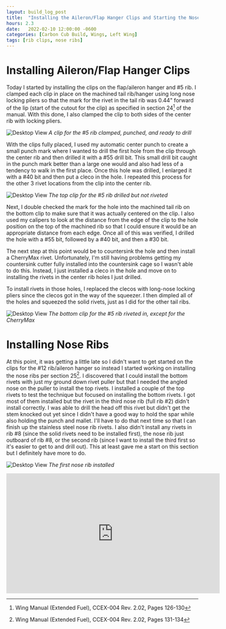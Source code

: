 ```yaml
---
layout: build_log_post
title:  "Installing the Aileron/Flap Hanger Clips and Starting the Nose Ribs"
hours: 2.3
date:   2022-02-10 12:00:00 -0600
categories: [Carbon Cub Build, Wings, Left Wing]
tags: [rib clips, nose ribs]
---
```


# Installing Aileron/Flap Hanger Clips

Today I started by installing the clips on the flap/aileron hanger and #5 rib. I clamped each clip in place on the machined tail rib/hanger using long nose locking pliers so that the mark for the rivet in the tail rib was 0.44" forward of the lip (start of the cutout for the clip) as specified in section 24[^section-24-ref] of the manual. With this done, I also clamped the clip to both sides of the center rib with locking pliers.

![Desktop View](/assets/img/posts/2022/2022-02-10-installing-aileron-flap-clips/ready-to-drill.jpg)
_A clip for the #5 rib clamped, punched, and ready to drill_

With the clips fully placed, I used my automatic center punch to create a small punch mark where I wanted to drill the first hole from the clip through the center rib and then drilled it with a #55 drill bit. This small drill bit caught in the punch mark better than a large one would and also had less of a tendency to walk in the first place. Once this hole was drilled, I enlarged it with a #40 bit and then put a cleco in the hole. I repeated this process for the other 3 rivet locations from the clip into the center rib.

![Desktop View](/assets/img/posts/2022/2022-02-10-installing-aileron-flap-clips/rib-drilled.jpg)
_The top clip for the #5 rib drilled but not riveted_

Next, I double checked the mark for the hole into the machined tail rib on the bottom clip to make sure that it was actually centered on the clip. I also used my calipers to look at the distance from the edge of the clip to the hole position on the top of the machined rib so that I could ensure it would be an appropriate distance from each edge. Once all of this was verified, I drilled the hole with a #55 bit, followed by a #40 bit, and then a #30 bit.

The next step at this point would be to countersink the hole and then install a CherryMax rivet. Unfortunately, I'm still having problems getting my countersink cutter fully installed into the countersink cage so I wasn't able to do this. Instead, I just installed a cleco in the hole and move on to installing the rivets in the center rib holes I just drilled.

To install rivets in those holes, I replaced the clecos with long-nose locking pliers since the clecos got in the way of the squeezer. I then dimpled all of the holes and squeezed the solid rivets, just as I did for the other tail ribs.

![Desktop View](/assets/img/posts/2022/2022-02-10-installing-aileron-flap-clips/clip-installed.jpg)
_The bottom clip for the #5 rib riveted in, except for the CherryMax_

# Installing Nose Ribs

At this point, it was getting a little late so I didn't want to get started on the clips for the #12 rib/aileron hanger so instead I started working on installing the nose ribs per section 25[^section-25-ref]. I discovered that I could install the bottom rivets with just my ground down rivet puller but that I needed the angled nose on the puller to install the top rivets. I installed a couple of the top rivets to test the technique but focused on installing the bottom rivets. I got most of them installed but the rivet in the third nose rib (full rib #2) didn't install correctly. I was able to drill the head off this rivet but didn't get the stem knocked out yet since I didn't have a good way to hold the spar while also holding the punch and mallet. I'll have to do that next time so that I can finish up the stainless steel nose rib rivets. I also didn't install any rivets in rib #8 (since the solid rivets need to be installed first), the nose rib just outboard of rib #8, or the second rib (since I want to install the third first so it's easier to get to and drill out). This at least gave me a start on this section but I definitely have more to do.

![Desktop View](/assets/img/posts/2022/2022-02-10-installing-aileron-flap-clips/nose-rib.jpg)
_The first nose rib installed_

<iframe width="560" height="315" src="https://www.youtube.com/embed/nzzVJHKUkok" title="YouTube video player" frameborder="0" allow="accelerometer; autoplay; clipboard-write; encrypted-media; gyroscope; picture-in-picture" allowfullscreen></iframe>

[^section-24-ref]: Wing Manual (Extended Fuel), CCEX-004 Rev. 2.02, Pages 126-130
[^section-25-ref]: Wing Manual (Extended Fuel), CCEX-004 Rev. 2.02, Pages 131-134